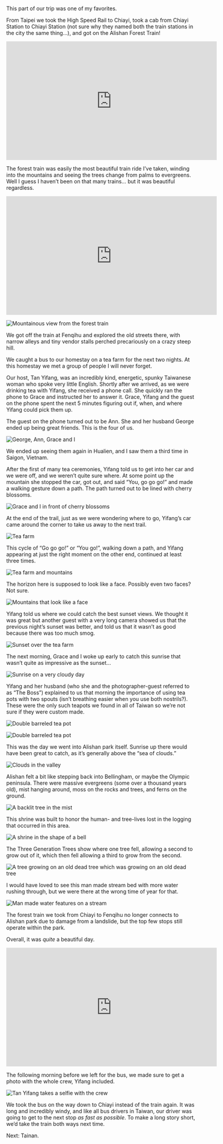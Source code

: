 # 

This part of our trip was one of my favorites.

From Taipei we took the High Speed Rail to Chiayi, took a cab from Chiayi Station to Chiayi Station (not sure why they named both the train stations in the city the same thing…), and got on the Alishan Forest Train!

<iframe width="560" height="315" src="https://www.youtube.com/embed/354UNTAM6Q4" title="YouTube video player" frameborder="0" allow="accelerometer; autoplay; clipboard-write; encrypted-media; gyroscope; picture-in-picture; web-share" allowfullscreen></iframe>

The forest train was easily the most beautiful train ride I’ve taken, winding into the mountains and seeing the trees change from palms to evergreens. Well I guess I haven’t been on that many trains… but it was beautiful regardless.

<iframe width="560" height="315" src="https://www.youtube.com/embed/crvotzedQW8" title="YouTube video player" frameborder="0" allow="accelerometer; autoplay; clipboard-write; encrypted-media; gyroscope; picture-in-picture; web-share" allowfullscreen></iframe>

![Mountainous view from the forest train](/blog/images/2023-02-22_trainview.JPG)

We got off the train at Fenqihu and explored the old streets there, with narrow alleys and tiny vendor stalls perched precariously on a crazy steep hill.

We caught a bus to our homestay on a tea farm for the next two nights. At this homestay we met a group of people I will never forget. 

Our host, Tan Yifang, was an incredibly kind, energetic, spunky Taiwanese woman who spoke very little English. Shortly after we arrived, as we were drinking tea with Yifang, she received a phone call. She quickly ran the phone to Grace and instructed her to answer it. Grace, Yifang and the guest on the phone spent the next 5 minutes figuring out if, when, and where Yifang could pick them up. 

The guest on the phone turned out to be Ann. She and her husband George ended up being great friends. This is the four of us.

![George, Ann, Grace and I](/blog/images/2023-02-22_friends.JPG)

We ended up seeing them again in Hualien, and I saw them a third time in Saigon, Vietnam.

After the first of many tea ceremonies, Yifang told us to get into her car and we were off, and we weren’t quite sure where. At some point up the mountain she stopped the car, got out, and said “You, go go go!” and made a walking gesture down a path. The path turned out to be lined with cherry blossoms.

![Grace and I in front of cherry blossoms](/blog/images/2023-02-22_sakura.JPG)

At the end of the trail, just as we were wondering where to go, Yifang’s car came around the corner to take us away to the next trail.

![Tea farm](/blog/images/2023-02-22_teafarm1.JPG)

This cycle of “Go go go!” or “You go!”, walking down a path, and Yifang appearing at just the right moment on the other end, continued at least three times.

![Tea farm and mountains](/blog/images/2023-02-22_teafarm2.JPG)

The horizon here is supposed to look like a face. Possibly even two faces? Not sure.

![Mountains that look like a face](/blog/images/2023-02-22_facemtn.JPG)

Yifang told us where we could catch the best sunset views. We thought it was great but another guest with a very long camera showed us that the previous night’s sunset was better, and told us that it wasn’t as good because there was too much smog.

![Sunset over the tea farm](/blog/images/2023-02-22_sunset.JPG)

The next morning, Grace and I woke up early to catch this sunrise that wasn’t quite as impressive as the sunset…

![Sunrise on a very cloudy day](/blog/images/2023-02-22_sunrise.JPG)

Yifang and her husband (who she and the photographer-guest referred to as “The Boss”) explained to us that morning the importance of using tea pots with two spouts (isn’t breathing easier when you use both nostrils?). These were the only such teapots we found in all of Taiwan so we’re not sure if they were custom made.

![Double barreled tea pot](/blog/images/2023-02-22_teapots1.JPG)

![Double barreled tea pot](/blog/images/2023-02-22_teapots2.JPG)

This was the day we went into Alishan park itself. Sunrise up there would have been great to catch, as it’s generally above the “sea of clouds.”

![Clouds in the valley](/blog/images/2023-02-22_valleyclouds.JPG)

Alishan felt a bit like stepping back into Bellingham, or maybe the Olympic peninsula. There were massive evergreens (some over a thousand years old), mist hanging around, moss on the rocks and trees, and ferns on the ground.

![A backlit tree in the mist](/blog/images/2023-02-22_mistree.JPG)

This shrine was built to honor the human- and tree-lives lost in the logging that occurred in this area.

![A shrine in the shape of a bell](/blog/images/2023-02-22_bellshrine.JPG)

The Three Generation Trees show where one tree fell, allowing a second to grow out of it, which then fell allowing a third to grow from the second.

![A tree growing on an old dead tree which was growing on an old dead tree](2023-02-22_3gentrees.JPG)

I would have loved to see this man made stream bed with more water rushing through, but we were there at the wrong time of year for that.

![Man made water features on a stream](/blog/images/2023-02-22_stream.JPG)

The forest train we took from Chiayi to Fenqihu no longer connects to Alishan park due to damage from a landslide, but the top few stops still operate within the park.

Overall, it was _quite_ a beautiful day.

<iframe width="560" height="315" src="https://www.youtube.com/embed/be8KMLmF2hQ" title="YouTube video player" frameborder="0" allow="accelerometer; autoplay; clipboard-write; encrypted-media; gyroscope; picture-in-picture; web-share" allowfullscreen></iframe>

The following morning before we left for the bus, we made sure to get a photo with the whole crew, Yifang included.

![Tan Yifang takes a selfie with the crew](/blog/images/2023-02-22_yifang.JPG)

We took the bus on the way down to Chiayi instead of the train again. It was long and incredibly windy, and like all bus drivers in Taiwan, our driver was going to get to the next stop _as fast as possible_. To make a long story short, we’d take the train both ways next time.

Next: Tainan.
